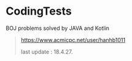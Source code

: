# CodingTests

BOJ problems solved by JAVA and Kotlin


> https://www.acmicpc.net/user/hanhb1011
>
> last update : 18.4.27.